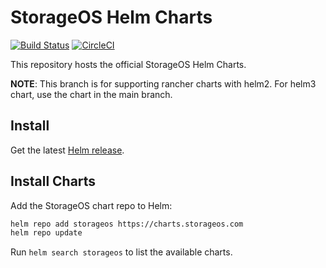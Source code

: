 # StorageOS Helm Charts

[![Build Status](https://travis-ci.org/storageos/charts.svg?branch=helm2)](https://travis-ci.org/storageos/charts)
[![CircleCI](https://circleci.com/gh/storageos/charts/tree/helm2.svg?style=svg)](https://circleci.com/gh/storageos/charts/tree/helm2)


This repository hosts the official StorageOS Helm Charts.

**NOTE**: This branch is for supporting rancher charts with helm2. For helm3
chart, use the chart in the main branch.

## Install

Get the latest [Helm release](https://github.com/helm/helm#install).

## Install Charts

Add the StorageOS chart repo to Helm:

```bash
helm repo add storageos https://charts.storageos.com
helm repo update
```

Run `helm search storageos` to list the available charts.
